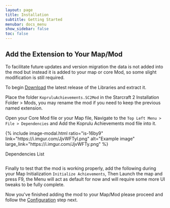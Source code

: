 ```yaml
---
layout: page
title: Installation
subtitle: Getting Started
menubar: docs_menu
show_sidebar: false
toc: false
---
```


## Add the Extension to Your Map/Mod

To facilitate future updates and version migration the data is not added into the mod but instead it is added to your map or core Mod, so some slight modification is still required.

To begin [Download](https://github.com/Ailoso/KopruluAchievements) the latest release of the Libraries and extract it.

Place the folder `KopruluAchievements.SC2Mod` in the Starcraft 2 Installation Folder > Mods, you may rename the mod if you need to keep the previous named extension.

Open your Core Mod file or your Map file, Navigate to the `Top Left Menu > File > Dependencies` and Add the Koprulu Achievements mod file into it.

<div class="columns">
<div class="column is-6">
{% include image-modal.html ratio="is-16by9" link="https://i.imgur.com/JjvWFTyl.png" alt="Example image" large_link="https://i.imgur.com/JjvWFTy.png" %}

Dependencies List
</div>
<div class="column is-6">
</div>
</div>

Finally to test that the mod is working properly, add the following during your Map Initialization `Initialize Achievements`, Then Launch the map and press F9, the Menu will act as default for now and will require some more UI tweaks to be fully complete.

Now you've finished adding the mod to your Map/Mod please proceed and follow the [Configuration](/KopruluAchievements/docs/setup/configuration/) step next.